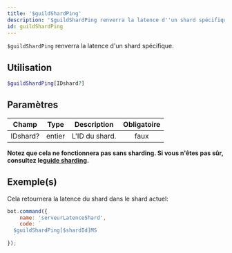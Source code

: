 ```yaml
---
title: '$guildShardPing'
description: '$guildShardPing renverra la latence d''un shard spécifique.'
id: guildShardPing
---
```


`$guildShardPing` renverra la latence d'un shard spécifique.

## Utilisation

```php
$guildShardPing[IDshard?]
```

## Paramètres

| Champ    | Type   | Description    | Obligatoire |
| -------- | ------ | -------------- |:-----------:|
| IDshard? | entier | L'ID du shard. |    faux     |

**Notez que cela ne fonctionnera pas sans sharding. Si vous n'êtes pas sûr, consultez le[guide sharding](../../../../../../versioned_docs/version-6.4.0/guides/client/6sharding.md).**

## Exemple(s)

Cela retournera la latence du shard dans le shard actuel:

```javascript
bot.command({
    name: 'serveurLatenceShard',
    code: `
  $guildShardPing[$shardId]MS
  `
});
```

